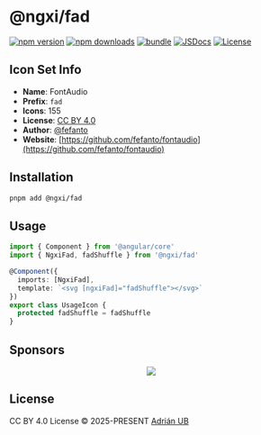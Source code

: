 # @ngxi/fad

[![npm version][npm-version-src]][npm-version-href]
[![npm downloads][npm-downloads-src]][npm-downloads-href]
[![bundle][bundle-src]][bundle-href]
[![JSDocs][jsdocs-src]][jsdocs-href]
[![License][license-src]][license-href]

## Icon Set Info

- **Name**: FontAudio
- **Prefix**: `fad`
- **Icons**: 155
- **License**: [CC BY 4.0](https://creativecommons.org/licenses/by/4.0/)
- **Author**: [@fefanto](https://github.com/fefanto/fontaudio)
- **Website**: [https://github.com/fefanto/fontaudio](https://github.com/fefanto/fontaudio)

## Installation

```sh
pnpm add @ngxi/fad
```

## Usage

```ts
import { Component } from '@angular/core'
import { NgxiFad, fadShuffle } from '@ngxi/fad'

@Component({
  imports: [NgxiFad],
  template: `<svg [ngxiFad]="fadShuffle"></svg>`
})
export class UsageIcon {
  protected fadShuffle = fadShuffle
}
```

## Sponsors

<p align="center">
  <a href="https://cdn.jsdelivr.net/gh/adrian-ub/static/sponsors.svg">
    <img src='https://cdn.jsdelivr.net/gh/adrian-ub/static/sponsors.svg'/>
  </a>
</p>

## License

CC BY 4.0 License © 2025-PRESENT [Adrián UB](https://github.com/adrian-ub)

<!-- Badges -->

[npm-version-src]: https://img.shields.io/npm/v/@ngxi/fad?style=flat&colorA=080f12&colorB=1fa669
[npm-version-href]: https://npmjs.com/package/@ngxi/fad
[npm-downloads-src]: https://img.shields.io/npm/dm/@ngxi/fad?style=flat&colorA=080f12&colorB=1fa669
[npm-downloads-href]: https://npmjs.com/package/@ngxi/fad
[bundle-src]: https://img.shields.io/bundlephobia/minzip/@ngxi/fad?style=flat&colorA=080f12&colorB=1fa669&label=minzip
[bundle-href]: https://bundlephobia.com/result?p=@ngxi/fad
[license-src]: https://img.shields.io/npm/l/@ngxi/fad?style=flat&colorA=080f12&colorB=1fa669
[license-href]: https://github.com/adrian-ub/ngxi/blob/main/LICENSE
[jsdocs-src]: https://img.shields.io/badge/jsdocs-reference-080f12?style=flat&colorA=080f12&colorB=1fa669
[jsdocs-href]: https://www.jsdocs.io/package/@ngxi/fad
